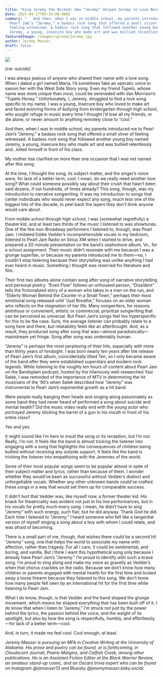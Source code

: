 ```yaml
---
title: "King Jeremy the Wicked: How “Jeremy” Helped Jeremy to Love Being Jeremy"
date: 2025-04-17T05:33:00.000Z
summary: "   And then, when I was in middle school, my parents introduced me to
  Pearl Jam’s “Jeremy,” a badass rock song that offered a small sliver of
  feeling witnessed. A badass rock song that followed another young boy named
  Jeremy, a young, insecure boy who made art and was bullied relentlessly"
featuredImage: /images/upload/jeremy.jpg
author: Jeremy Mauser
draft: false
---
```

![](/images/upload/jeremy.jpg)

*\[cw: suicide]*

I was always jealous of anyone who shared their name with a love song. When I dated a girl named Maria, I’d sometimes fake an operatic voice to swoon her with the West Side Story song. Even my friend Tupelo, whose name was more unique than most, could be serenaded with Van Morrison’s “Tupelo Honey.” Unfortunately, I, Jeremy, struggled to find a love song specific to my name. I was a young, insecure boy who loved to make art and faced evolving forms of bullying from kindergarten through high school, who sought refuge in music every time I thought I’d lose all my friends, or die alone, or never amount to anything remotely close to “cool.”

And then, when I was in middle school, my parents introduced me to Pearl Jam’s “Jeremy,” a badass rock song that offered a small sliver of feeling witnessed. A badass rock song that followed another young boy named Jeremy, a young, insecure boy who made art and was bullied relentlessly and…killed himself in front of his class. 

My mother has clarified on more than one occasion that I was not named after this song.

At the time, I thought the song, its subject matter, and the singer’s voice were, for lack of a better term, cool. I mean, do we really need another love song? What could someone possibly say about their crush that hasn’t been said dozens, if not hundreds, of times already? This song, though, was my introduction to narrative songwriting. It was my introduction to songs that center individuals who would never expect any song, much less one of the biggest hits of the decade, to peel back the layers they don’t think anyone would care about.

From middle school through high school, I was (somewhat regretfully) a theater kid, and at least two thirds of the music I listened to was showtunes. One of the few non-Broadway performers I listened to, though, was Pearl Jam. I imitated Eddie Vedder’s incomprehensible vocals in my bedroom, listened to Pearl Jam Radio on Sirius XM when I started to drive, and prepared a 20-minute presentation on the band’s sophomore album, Vs., for a school assignment. Their music didn’t resonate with me because I was a grunge superfan, or because my parents introduced me to them—no, I couldn’t stop listening because their storytelling was unlike anything I had ever heard in music. Something I thought was reserved for literature and film.

Their first two albums alone contain song after song of narrative storytelling and personal poetry. “Even Flow” follows an unhoused person, “Dissident” tells the fictionalized story of a woman who takes in a man on the run, and “Elderly Woman Behind the Counter in a Small Town,” perhaps their most emotional song released until “Just Breathe,” focuses on an older woman who reflects on the stagnation of her life. Many songwriters, for reasons ambitious or convenient, artistic or commercial, prioritize songwriting that can be perceived as universal. But Pearl Jam’s songs feel too hyperspecific for this to be the case. Sure, the average listener can probably relate to a song here and there, but relatability feels like an afterthought. And, as a result, they produced song after song that was—almost paradoxically—mainstream yet fringe. Song after song was undeniably human.

“Jeremy” is perhaps the most perplexing of their hits, especially with more than thirty years of hindsight. I was born nearly ten years after the release of Pearl Jam’s first album, coincidentally titled Ten, so I only became aware of the band after they were established superstars and modern rock legends. While listening to the roughly ten hours of content about Pearl Jam on the Bandsplain podcast, hosted by the hilariously well-researched Yasi Salek, I was reminded of the importance of MTV in determining the hit musicians of the ’90’s when Salek described how “Jeremy” was instrumental to Pearl Jam’s exponential growth as a hit band. 

Were people really banging their heads and singing along passionately as some band they had never heard of performed a song about suicide and mental health? Did the music video really end with the young actor who portrayed Jeremy sticking the barrel of a gun in his mouth in front of his entire class?

Yes and yes.

It might sound like I’m here to insult the song or its reception, but I’m not. Really, I’m not. It feels like the band is almost tricking the listener into engaging with a song that highlights the consequences of children being bullied without receiving any outside support. It feels like the band is tricking the listener into empathizing with the Jeremies of the world. 

Some of their most popular songs seem to be popular almost in spite of their subject matter and lyrics, rather than because of them. I wonder whether they would’ve been as successful without Vedder’s distinct and unforgettable vocals. Whether any other unknown bands could’ve crafted these songs in a way that would set them up for comparable success.

It didn’t hurt that Vedder was, like myself now, a former theater kid. His knack for theatricality was evident not just in his live performances, but in his vocals for pretty much every song. I mean, he didn’t have to sing “Jeremy” with such energy, such flair, but he did anyway. Thank God he did. Each time I listened to “Jeremy,” I heard someone who felt like a tangential version of myself singing a song about a boy with whom I could relate, and was afraid of becoming.

There is a small part of me, though, that wishes there could be a second hit “Jeremy” song, one that helps the world to associate my name with affection, rather than tragedy. For all I care, it could be sentimental, and boring, and vanilla. But I think I want this hypothetical song only because I already have Pearl Jam’s “Jeremy.” I’m proud to identify with such a brave song. I’m proud to sing along and make my voice as gravelly as Vedder’s when that chorus crackles on the radio. Because we don’t know how many children or parents engaged with mental health for the first time and locked away a loose firearm because they listened to this song. We don’t know how many people felt seen by an international hit for the first time while listening to Pearl Jam.

What I do know, though, is that Vedder and the band shaped the grunge movement, which means he shaped everything that has been built off of it. I do know that when I listen to “Jeremy,” I’m struck not just by the power behind the lyrics, the passion behind the voice, and the weight of its spotlight, but also by how the song is respectfully, humbly, and effortlessly—for lack of a better term—cool.

And, in turn, it made me feel cool. Cool enough, at least.

*Jeremy Mauser is pursuing an MFA in Creative Writing at the University 
of Alabama. His prose and poetry can be found, or is forthcoming, in 
Cloudscent Journal, Prairie Margins, and Catfish Creek, among other 
publications. He is an Assistant Fiction Editor at the Black Warrior 
Review, an amateur stand-up comic, and an Oscars trivia expert who can 
be found on Instagram @jamauser13 and Bluesky @jeremymauser.bsky.social.*
